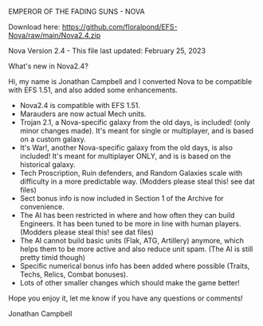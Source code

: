 EMPEROR OF THE FADING SUNS - NOVA

Download here: https://github.com/floralpond/EFS-Nova/raw/main/Nova2.4.zip


Nova Version 2.4 - This file last updated: February 25, 2023


What's new in Nova2.4?

Hi, my name is Jonathan Campbell and I converted Nova to be compatible with EFS 1.51, and also added some enhancements. 

- Nova2.4 is compatible with EFS 1.51.
- Marauders are now actual Mech units.
- Trojan 2.1, a Nova-specific galaxy from the old days, is included! (only minor changes made). It's meant for single or multiplayer, and is based on a custom galaxy.
- It's War!, another Nova-specific galaxy from the old days, is also included! It's meant for multiplayer ONLY, and is is based on the historical galaxy.
- Tech Proscription, Ruin defenders, and Random Galaxies scale with difficulty in a more predictable way. (Modders please steal this! see dat files)
- Sect bonus info is now included in Section 1 of the Archive for convenience.
- The AI has been restricted in where and how often they can build Engineers. It has been tuned to be more in line with human players. (Modders please steal this! see dat files)
- The AI cannot build basic units (Flak, ATG, Artillery) anymore, which helps them to be more active and also reduce unit spam. (The AI is still pretty timid though)
- Specific numerical bonus info has been added where possible (Traits, Techs, Relics, Combat bonuses).
- Lots of other smaller changes which should make the game better!

Hope you enjoy it, let me know if you have any questions or comments!

Jonathan Campbell
